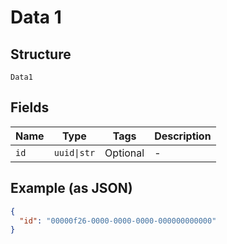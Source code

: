 
# Data 1

## Structure

`Data1`

## Fields

| Name | Type | Tags | Description |
|  --- | --- | --- | --- |
| `id` | `uuid\|str` | Optional | - |

## Example (as JSON)

```json
{
  "id": "00000f26-0000-0000-0000-000000000000"
}
```

